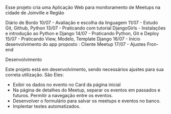 Esse projeto cria uma Aplicação Web para monitoramento de Meetups na cidade de Joinville e Região

Diário de Bordo
10/07 - Avaliação e escolha da linguagem
11/07 - Estudo Git, Github, Python
13/07 - Praticando com tutorial DjangoGirls - Instalações e introdução ao Python e Django
14/07 - Praticando Python, Git e Deploy  
15/07 - Praticando View, Modelo, Template Django
16/07 - Início desenvolvimento do app proposto : Cliente Meetup 
17/07 - Ajustes Fron-end

Desenvolvimento

Este projeto está em desenvolvimento, sendo necessários ajustes para sua correta utilização. São Eles:

- Exibir os dados no evento no Card da página inicial
- Na página de detalhes do Meetup, separar os eventos em passados e futuros. Permitir a navegação entre os eventos.
- Desenvolver o formulário para salvar os meetups e eventos no banco.
- Implentar testes automatizados.